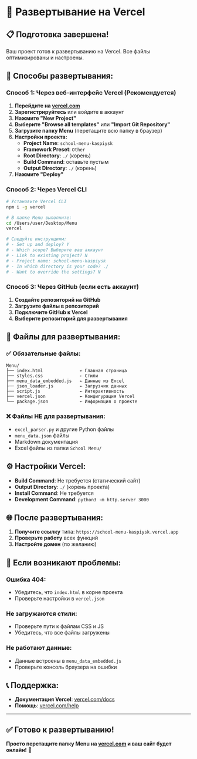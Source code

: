 # 🚀 Развертывание на Vercel

## 📋 Подготовка завершена!

Ваш проект готов к развертыванию на Vercel. Все файлы оптимизированы и настроены.

## 🎯 Способы развертывания:

### **Способ 1: Через веб-интерфейс Vercel (Рекомендуется)**

1. **Перейдите на [vercel.com](https://vercel.com)**
2. **Зарегистрируйтесь** или войдите в аккаунт
3. **Нажмите "New Project"**
4. **Выберите "Browse all templates"** или **"Import Git Repository"**
5. **Загрузите папку Menu** (перетащите всю папку в браузер)
6. **Настройки проекта:**
   - **Project Name**: `school-menu-kaspiysk`
   - **Framework Preset**: `Other`
   - **Root Directory**: `./` (корень)
   - **Build Command**: оставьте пустым
   - **Output Directory**: `./` (корень)
7. **Нажмите "Deploy"**

### **Способ 2: Через Vercel CLI**

```bash
# Установите Vercel CLI
npm i -g vercel

# В папке Menu выполните:
cd /Users/user/Desktop/Menu
vercel

# Следуйте инструкциям:
# - Set up and deploy? Y
# - Which scope? Выберите ваш аккаунт
# - Link to existing project? N
# - Project name: school-menu-kaspiysk
# - In which directory is your code? ./
# - Want to override the settings? N
```

### **Способ 3: Через GitHub (если есть аккаунт)**

1. **Создайте репозиторий на GitHub**
2. **Загрузите файлы в репозиторий**
3. **Подключите GitHub к Vercel**
4. **Выберите репозиторий для развертывания**

## 📁 Файлы для развертывания:

### ✅ **Обязательные файлы:**
```
Menu/
├── index.html              ← Главная страница
├── styles.css              ← Стили
├── menu_data_embedded.js   ← Данные из Excel
├── json_loader.js          ← Загрузчик данных
├── script.js               ← Интерактивность
├── vercel.json             ← Конфигурация Vercel
└── package.json            ← Информация о проекте
```

### ❌ **Файлы НЕ для развертывания:**
- `excel_parser.py` и другие Python файлы
- `menu_data.json` файлы
- Markdown документация
- Excel файлы из папки `School Menu/`

## ⚙️ **Настройки Vercel:**

- **Build Command**: Не требуется (статический сайт)
- **Output Directory**: `./` (корень проекта)
- **Install Command**: Не требуется
- **Development Command**: `python3 -m http.server 3000`

## 🌐 **После развертывания:**

1. **Получите ссылку** типа: `https://school-menu-kaspiysk.vercel.app`
2. **Проверьте работу** всех функций
3. **Настройте домен** (по желанию)

## 🔧 **Если возникают проблемы:**

### **Ошибка 404:**
- Убедитесь, что `index.html` в корне проекта
- Проверьте настройки в `vercel.json`

### **Не загружаются стили:**
- Проверьте пути к файлам CSS и JS
- Убедитесь, что все файлы загружены

### **Не работают данные:**
- Данные встроены в `menu_data_embedded.js`
- Проверьте консоль браузера на ошибки

## 📞 **Поддержка:**

- **Документация Vercel**: [vercel.com/docs](https://vercel.com/docs)
- **Помощь**: [vercel.com/help](https://vercel.com/help)

---

## ✅ **Готово к развертыванию!**

**Просто перетащите папку Menu на [vercel.com](https://vercel.com) и ваш сайт будет онлайн!** 🎉
